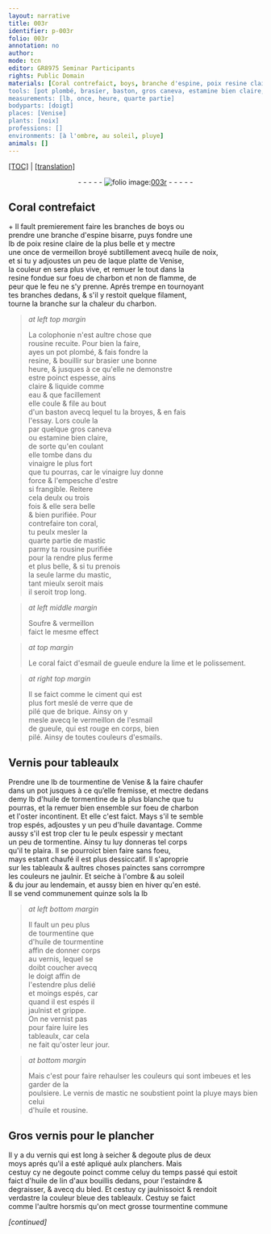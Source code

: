 ```yaml
---
layout: narrative
title: 003r
identifier: p-003r
folio: 003r
annotation: no
author:
mode: tcn
editor: GR8975 Seminar Participants
rights: Public Domain
materials: [Coral contrefaict, boys, branche d'espine, poix resine claire, vermeillon broyé subtillement, huile de noix, laque platte de Venise, resine, charbon, colophonie, rousine, plombé, eau, gros caneva, estamine bien claire, vinaigre, coral, mastic, rousine purifiée, Soufre, vermeillon, esmail de gueule, ciment, verre que de pilé, brique, esmails, Vernis, tourmentine de Venise, huile de tormentine, huile, tormentine, tourmentine, huile de tourmentine, vernis, vernist, vernis de mastic, Gros vernis, huile de lin, aux, bled, grosse tourmentine commune]
tools: [pot plombé, brasier, baston, gros caneva, estamine bien claire, lime, pot, doigt]
measurements: [lb, once, heure, quarte partie]
bodyparts: [doigt]
places: [Venise]
plants: [noix]
professions: []
environments: [à l'ombre, au soleil, pluye]
animals: []
---
```


<p><a href="{{ site.baseurl }}/normalized/">[TOC]</a> | <a href="{{ site.baseurl }}/texts/p-003r_tl/" target="_blank">[translation]</a></p><div class="folio" align="center">- - - - - <a href="http://gallica.bnf.fr/ark:/12148/btv1b10500001g/f11.image" target="_blank"><img src="https://cu-mkp.github.io/2017-workshop-edition/assets/photo-icon.png" alt="folio image: " style="display:inline-block; margin-bottom:-3px;"/>003r</a> - - - - - </div>  
  

## <span class="m">Coral contrefaict</span>

 \+ 
Il fault premierement faire les branches de <span class="m">boys</span> ou<br/> prendre une <span class="m">branche d'espine</span> bisarre, puys fondre une<br/> <span class="ms">lb</span> de <span class="m">poix resine claire</span> de la plus belle et y mectre<br/> une <span class="ms">once</span> de <span class="m">vermeillon broyé subtillem<span class="exp">ent</span></span> avecq <span class="m">huile de <span class="pa">noix</span></span>,<br/> et si tu y adjoustes un peu de <span class="m">laque platte de <span class="pl">Venise</span></span>,<br/> la couleur en sera plus vive, et remuer le tout dans la<br/> <span class="m">resine</span> fondue sur foeu de <span class="m">charbon</span> et non de flamme, de <br/> peur que le feu ne s'y prenne. Aprés trempe en tournoya<span class="exp">n</span>t <br/> tes branches dedans, & s'il y restoit quelque filament, <br/> tourne la branche sur la chaleur du <span class="m">charbon</span>.
 
> *at left top margin*
> 
> 
>   La <span class="m">colophonie</span> n'est aultre chose que<br/> <span class="m">rousine</span> recuite. Pour bien la faire,<br/> ayes un <span class="tl">pot <span class="m">plombé</span></span>, & fais fondre la<br/> <span class="m">resine</span>, & bouillir sur <span class="tl">brasier</span> une bonne<br/> <span class="ms"><span class="tmp">heure</span></span>, & jusques à ce qu'elle ne demonstre<br/> estre poinct espesse, ains<br/> claire & liquide co<span class="exp">mm</span>e<br/> <span class="m">eau</span> & que facillement<br/> elle coule & file au bout<br/> d'un <span class="tl">baston</span> avecq lequel tu la broyes, & en fais<br/> l'essay. Lors coule la<br/> par quelque <span class="tl"><span class="m">gros caneva</span></span><br/> ou <span class="tl"><span class="m">estamine bien claire</span></span>,<br/> de sorte qu'en coulant<br/> elle tombe dans du<br/> <span class="m">vinaigre</span> le plus fort<br/> que tu pourras, car le <span class="m">vinaigre</span> luy donne<br/> force & l'empesche d'estre<br/> si frangible. Reitere<br/> cela deulx ou trois<br/> fois & elle sera belle<br/> & bien purifiée. Pour<br/> contrefaire ton <span class="m">coral</span>,<br/> tu peulx mesler la<br/> <span class="ms">quarte partie</span> de <span class="m">mastic</span><br/> parmy ta <span class="m">rousine purifiée</span><br/> pour la rendre plus ferme<br/> et plus belle, & si tu prenois<br/> la seule larme du <span class="m">mastic</span>,<br/> tant mieulx seroit mais<br/> il seroit trop long.
 
> *at left middle margin*
> 
> 
>   <span class="m">Soufre</span> & <span class="m">vermeillon</span><br/> faict le mesme effect
 
> *at top margin*
> 
> 
>   Le <span class="m">coral</span> faict d'<span class="m">esmail de gueule</span> endure la <span class="tl">lime</span> et le polissem<span class="exp">ent</span>.
 
> *at right top margin*
> 
> 
>   Il se faict co<span class="exp">mm</span>e le <span class="m">ciment</span> qui est<br/> plus fort meslé de <span class="m">verre <span class="del">que de</span><br/> pilé</span> que de <span class="m">brique</span>. Ainsy on y<br/> mesle avecq le <span class="m">vermeillon</span> de l'<span class="m">esmail<br/> de gueule</span>, qui est rouge en corps, bien<br/> pilé. Ainsy de toutes couleurs d'<span class="m">esmails</span>.
 
 
  

## <span class="m">Vernis</span> pour tableaulx

 
P<span class="exp">rendre</span> une <span class="ms">lb</span> de <span class="m">tourmentine de <span class="pl">Venise</span></span> & la faire chaufer<br/> dans un <span class="tl">pot</span> jusques à ce qu’elle fremisse, et mectre dedans<br/> demy <span class="ms">lb</span> d'<span class="m">huile de tormentine</span> de la plus blanche que tu<br/> pourras, et la remuer bien ensemble sur foeu de <span class="m">charbon</span><br/> et l'oster incontinent. Et <span class="del">elle</span> c'est faict. Mays s'il te semble<br/> trop espés, adjoustes y un peu d'<span class="m">huile</span> davantage. Comme<br/> aussy s'il est trop cler tu le peulx espessir y mectant<br/> un peu de <span class="m">tormentine</span>. Ainsy tu luy donneras tel corps<br/> qu'il te plaira. Il se pourroict bien faire sans foeu,<br/> mays estant chaufé il est plus dessiccatif. Il s'aproprie<br/> sur les tableaulx & aultres choses painctes sans corro<span class="exp">m</span>pre<br/> les couleurs ne jaulnir. Et seiche <span class="env">à l'ombre</span> & <span class="env">au soleil</span><br/> & <span class="tmp">du jour au lendemain</span>, et aussy bien <span class="tmp">en hiver</span> qu'<span class="tmp">en esté</span>.<br/> Il se vend communem<span class="exp">ent</span> quinze <span class="cn">sols</span> la <span class="ms">lb</span>
 
> *at left bottom margin*
> 
> 
>   Il fault un peu plus<br/> de <span class="m">tourmentine</span> que<br/> d'<span class="m">huile de tourmentine</span><br/> affin de donner corps<br/> au <span class="m">vernis</span>, lequel se<br/> doibt coucher avecq<br/> le <span class="tl"><span class="bp">doigt</span></span> affin de<br/> l'estendre plus delié<br/> et moings espés, car<br/> quand il est espés il<br/> jaulnist et grippe.<br/> On ne <span class="m"><span class="m">vernist</span></span> pas<br/> pour faire luire les<br/> tableaulx, car cela<br/> ne fait qu'oster leur jour.
 
> *at bottom margin*
> 
> 
>   Mais c'est pour faire rehaulser les couleurs qui sont imbeues et les garder de la<br/> poulsiere. Le <span class="m">vernis de mastic</span> ne soubstient point la <span class="env">pluye</span> mays bien celui<br/> d'<span class="m">huile</span> et <span class="m">rousine</span>.
 
 
  

## <span class="m">Gros vernis</span> pour le plancher

 
Il y a du <span class="m">vernis</span> qui est long à seicher & degoute plus de deux<br/> <span class="tmp">moys</span> aprés qu'il a esté apliqué aulx planchers. Mais<br/> cestuy cy ne degoute poinct comme celuy <span class="tmp">du temps passé</span> qui estoit<br/> faict d'<span class="m">huile de lin</span> d'<span class="m">aux</span> bouillis dedans, pour l'estaindre &<br/> degraisser, & avecq du <span class="m">bled</span>. Et cestuy cy jaulnissoict & rendoit<br/> verdastre la couleur bleue des tableaulx. Cestuy se faict<br/> comme l'aultre horsmis qu'on mect <span class="m">grosse tourmentine commune</span>
 
*[continued]*
 
